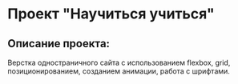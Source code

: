 # Проект "Научиться учиться"

## Описание проекта:
Верстка одностраничного сайта с использованием flexbox, grid, позиционированием, 
созданием анимации, работа с шрифтами.
